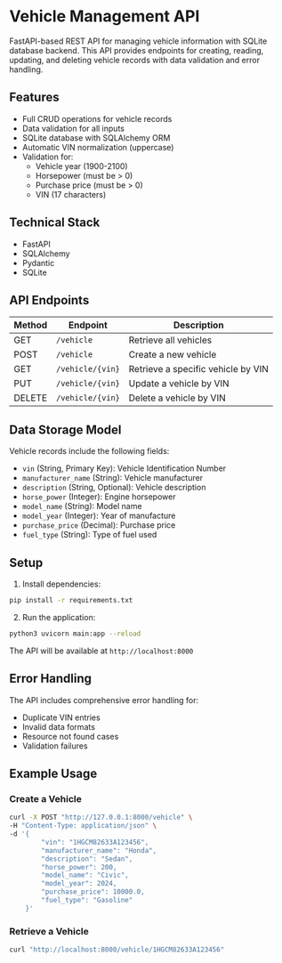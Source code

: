 # Vehicle Management API

FastAPI-based REST API for managing vehicle information with SQLite database backend. This API provides endpoints for creating, reading, updating, and deleting vehicle records with data validation and error handling.

## Features

- Full CRUD operations for vehicle records
- Data validation for all inputs
- SQLite database with SQLAlchemy ORM
- Automatic VIN normalization (uppercase)
- Validation for:
  - Vehicle year (1900-2100)
  - Horsepower (must be > 0)
  - Purchase price (must be > 0)
  - VIN (17 characters)

## Technical Stack

- FastAPI
- SQLAlchemy
- Pydantic
- SQLite

## API Endpoints

| Method | Endpoint | Description |
|--------|----------|-------------|
| GET | `/vehicle` | Retrieve all vehicles |
| POST | `/vehicle` | Create a new vehicle |
| GET | `/vehicle/{vin}` | Retrieve a specific vehicle by VIN |
| PUT | `/vehicle/{vin}` | Update a vehicle by VIN |
| DELETE | `/vehicle/{vin}` | Delete a vehicle by VIN |

## Data Storage Model

Vehicle records include the following fields:

- `vin` (String, Primary Key): Vehicle Identification Number
- `manufacturer_name` (String): Vehicle manufacturer
- `description` (String, Optional): Vehicle description
- `horse_power` (Integer): Engine horsepower
- `model_name` (String): Model name
- `model_year` (Integer): Year of manufacture
- `purchase_price` (Decimal): Purchase price
- `fuel_type` (String): Type of fuel used

## Setup

1. Install dependencies:
```bash
pip install -r requirements.txt
```

2. Run the application:
```bash
python3 uvicorn main:app --reload
```

The API will be available at `http://localhost:8000`

## Error Handling

The API includes comprehensive error handling for:
- Duplicate VIN entries
- Invalid data formats
- Resource not found cases
- Validation failures

## Example Usage

### Create a Vehicle

```bash
curl -X POST "http://127.0.0.1:8000/vehicle" \
-H "Content-Type: application/json" \
-d '{
        "vin": "1HGCM82633A123456",
        "manufacturer_name": "Honda",
        "description": "Sedan",
        "horse_power": 200,
        "model_name": "Civic",
        "model_year": 2024,
        "purchase_price": 10000.0,
        "fuel_type": "Gasoline"
    }'
```

### Retrieve a Vehicle

```bash
curl "http://localhost:8000/vehicle/1HGCM82633A123456"
```
